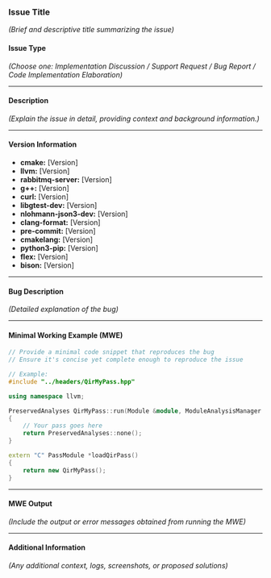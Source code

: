 ### **Issue Title**
*(Brief and descriptive title summarizing the issue)*

#### **Issue Type**
*(Choose one: Implementation Discussion / Support Request / Bug Report / Code Implementation Elaboration)*

---

#### **Description**

*(Explain the issue in detail, providing context and background information.)*

---

#### **Version Information**

- **cmake:** [Version]
- **llvm:** [Version]
- **rabbitmq-server:** [Version]
- **g++:** [Version]
- **curl:** [Version]
- **libgtest-dev:** [Version]
- **nlohmann-json3-dev:** [Version]
- **clang-format:** [Version]
- **pre-commit:** [Version]
- **cmakelang:** [Version]
- **python3-pip:** [Version]
- **flex:** [Version]
- **bison:** [Version]

---

#### **Bug Description**

*(Detailed explanation of the bug)*

---

#### **Minimal Working Example (MWE)**

```cpp
// Provide a minimal code snippet that reproduces the bug
// Ensure it's concise yet complete enough to reproduce the issue

// Example:
#include "../headers/QirMyPass.hpp"

using namespace llvm;

PreservedAnalyses QirMyPass::run(Module &module, ModuleAnalysisManager &MAM)
{
    // Your pass goes here
	return PreservedAnalyses::none();
}

extern "C" PassModule *loadQirPass()
{
    return new QirMyPass();
}
```

---

#### **MWE Output**

*(Include the output or error messages obtained from running the MWE)*

---

#### **Additional Information**

*(Any additional context, logs, screenshots, or proposed solutions)*
